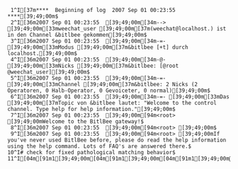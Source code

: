      1^I[37m****  Beginning of log  2007 Sep 01 00:23:55  ****[39;49;00m$
     2^I[36m2007 Sep 01 00:23:55  [39;49;00m[34m--> [39;49;00m[33mweechat_user [39;49;00m[37m(weechat@localhost.) ist in den Channel &bitlbee gekommen[39;49;00m$
     3^I[36m2007 Sep 01 00:23:55  [39;49;00m[34m-=- [39;49;00m[33mModus [39;49;00m[37m&bitlbee [+t] durch localhost.[39;49;00m$
     4^I[36m2007 Sep 01 00:23:55  [39;49;00m[34m-@- [39;49;00m[33mNicks [39;49;00m[37m&bitlbee: [@root @weechat_user][39;49;00m$
     5^I[36m2007 Sep 01 00:23:55  [39;49;00m[34m-=- [39;49;00m[33mChannel [39;49;00m[37m&bitlbee: 2 Nicks (2 Operatoren, 0 Halb-Operator, 0 Gevoiceter, 0 normal)[39;49;00m$
     6^I[36m2007 Sep 01 00:23:55  [39;49;00m[34m-=- [39;49;00m[33mDas [39;49;00m[37mTopic von &bitlbee lautet: "Welcome to the control channel. Type help for help information."[39;49;00m$
     7^I[36m2007 Sep 01 00:23:55  [39;49;00m[94m<root> [39;49;00mWelcome to the BitlBee gateway!$
     8^I[36m2007 Sep 01 00:23:55  [39;49;00m[94m<root> [39;49;00m$
     9^I[36m2007 Sep 01 00:23:55  [39;49;00m[94m<root> [39;49;00mIf you've never used BitlBee before, please do read the help information using the help command. Lots of FAQ's are answered there.$
    10^I# check for fixed pathological matching behavior$
    11^I[04m[91m1[39;49;00m[04m[91m1[39;49;00m[04m[91m1[39;49;00m[04m[91m1[39;49;00m[04m[91m1[39;49;00m[04m[91m1[39;49;00m[04m[91m1[39;49;00m[04m[91m1[39;49;00m[04m[91m1[39;49;00m[04m[91m1[39;49;00m[04m[91m1[39;49;00m[04m[91m1[39;49;00m[04m[91m1[39;49;00m[04m[91m1[39;49;00m[04m[91m1[39;49;00m[04m[91m1[39;49;00m[04m[91m1[39;49;00m[04m[91m1[39;49;00m[04m[91m1[39;49;00m[04m[91m1[39;49;00m[04m[91m1[39;49;00m[04m[91m1[39;49;00m[04m[91m1[39;49;00m[04m[91m1[39;49;00m[04m[91m1[39;49;00m[04m[91m1[39;49;00m[04m[91m1[39;49;00m[04m[91m1[39;49;00m[04m[91m1[39;49;00m[04m[91m1[39;49;00m[04m[91m1[39;49;00m$
